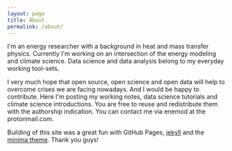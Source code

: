 ```yaml
---
layout: page
title: About
permalink: /about/
---
```


I'm an energy researcher with a background in heat and mass transfer physics. Currently I'm working on an intersection of the energy modeling and climate science. Data science and data analysis belong to my everyday working tool-sets. 

I very much hope that open source, open science and open data will help to overcome crises we are facing nowadays. And I would be happy to contribute. Here I'm posting my working notes, data science tutorials and climate science introductions. You are free to reuse and redistribute them with the authorship indication. You can contact me via enemod at the protonmail.com.

Building of this site was a great fun with GitHub Pages, [jekyll](https://github.com/jekyll/jekyll) and the [minima theme](https://github.com/jekyll/minima). Thank you guys!
